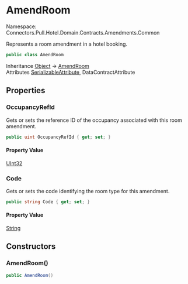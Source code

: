 # AmendRoom

Namespace: Connectors.Pull.Hotel.Domain.Contracts.Amendments.Common

Represents a room amendment in a hotel booking.

```csharp
public class AmendRoom
```

Inheritance [Object](https://docs.microsoft.com/en-us/dotnet/api/system.object) → [AmendRoom](./connectors.pull.hotel.domain.contracts.amendments.common.amendroom)<br />
Attributes [SerializableAttribute](https://docs.microsoft.com/en-us/dotnet/api/system.serializableattribute), DataContractAttribute

## Properties

### **OccupancyRefId**

Gets or sets the reference ID of the occupancy associated with this room amendment.

```csharp
public uint OccupancyRefId { get; set; }
```

#### Property Value

[UInt32](https://docs.microsoft.com/en-us/dotnet/api/system.uint32)<br />

### **Code**

Gets or sets the code identifying the room type for this amendment.

```csharp
public string Code { get; set; }
```

#### Property Value

[String](https://docs.microsoft.com/en-us/dotnet/api/system.string)<br />

## Constructors

### **AmendRoom()**

```csharp
public AmendRoom()
```
